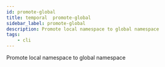 ```yaml
---
id: promote-global
title: temporal  promote-global
sidebar_label: promote-global
description: Promote local namespace to global namespace
tags:
    - cli
---
```


Promote local namespace to global namespace
